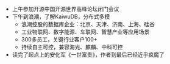 - 上午参加开源中国开源世界高峰论坛闭门会议
- 下午到浪潮，了解KaiwuDB，分布式多模
	- 浪潮控股的数据库企业：北京、天津、济南、上海、硅谷
	- 工业物联网、数字能源、车联网、智慧产业等应用场景
	- 300多员工，关键行业客户100+
	- 持续自主可控，兼容海光、麒麟、中科可控
- 读完了起点上的安化军《一世富贵》，作者到最后已经近乎疯魔了